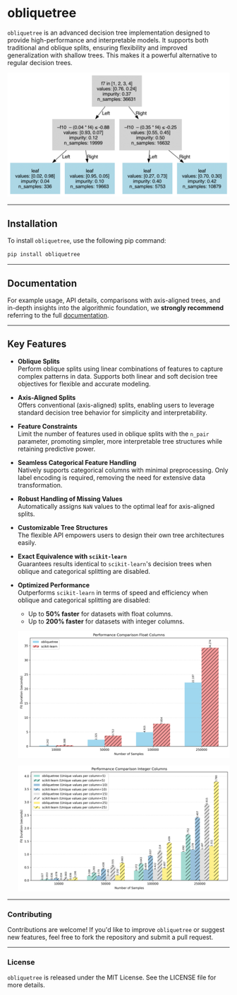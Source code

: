 # obliquetree

`obliquetree` is an advanced decision tree implementation designed to provide high-performance and interpretable models. It supports both traditional and oblique splits, ensuring flexibility and improved generalization with shallow trees. This makes it a powerful alternative to regular decision trees.

![Tree Visualization](docs/source/_static/tree_visual.png)

-----
## Installation 
To install `obliquetree`, use the following pip command:

```bash
pip install obliquetree
```
-----

## Documentation
For example usage, API details, comparisons with axis-aligned trees, and in-depth insights into the algorithmic foundation, we **strongly recommend** referring to the full [documentation](https://obliquetree.readthedocs.io/en/latest/).

---
## **Key Features**

- **Oblique Splits**  
  Perform oblique splits using linear combinations of features to capture complex patterns in data. Supports both linear and soft decision tree objectives for flexible and accurate modeling.

- **Axis-Aligned Splits**  
  Offers conventional (axis-aligned) splits, enabling users to leverage standard decision tree behavior for simplicity and interpretability.

- **Feature Constraints**  
  Limit the number of features used in oblique splits with the `n_pair` parameter, promoting simpler, more interpretable tree structures while retaining predictive power.

- **Seamless Categorical Feature Handling**  
  Natively supports categorical columns with minimal preprocessing. Only label encoding is required, removing the need for extensive data transformation.

- **Robust Handling of Missing Values**  
  Automatically assigns `NaN` values to the optimal leaf for axis-aligned splits.

- **Customizable Tree Structures**  
  The flexible API empowers users to design their own tree architectures easily.

- **Exact Equivalence with `scikit-learn`**  
  Guarantees results identical to `scikit-learn`'s decision trees when oblique and categorical splitting are disabled.

- **Optimized Performance**  
  Outperforms `scikit-learn` in terms of speed and efficiency when oblique and categorical splitting are disabled:
  - Up to **50% faster** for datasets with float columns.
  - Up to **200% faster** for datasets with integer columns.

  ![Performance Comparison (Float)](docs/source/_static/sklearn_perf/performance_comparison_float.png)

  ![Performance Comparison (Integer)](docs/source/_static/sklearn_perf/performance_comparison_int.png)


----
### Contributing
Contributions are welcome! If you'd like to improve `obliquetree` or suggest new features, feel free to fork the repository and submit a pull request.

-----
### License
`obliquetree` is released under the MIT License. See the LICENSE file for more details.